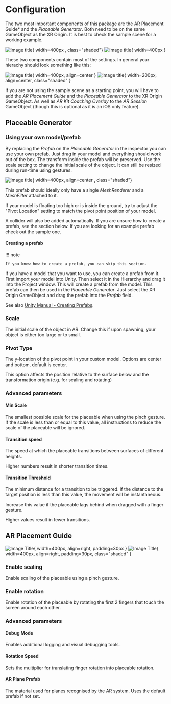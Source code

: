 # Configuration

The two most important components of this package are the AR Placement Guide\* and the *Placeable Generator*. Both need to be on the same GameObject as the XR Origin.
It is best to check the sample scene for a working example.

![Image title](images/XROrigin_Inspector_dark.png#only-dark){ width=400px , class="shaded"}
![Image title](images/XROrigin_Inspector_light.png#only-light){ width=400px }

These two components contain most of the settings. In general your hierachy should look something like this:

![Image title](images/Hierarchy_light.png#only-light){ width=400px, align=center }
![Image title](images/Hierarchy_dark.png#only-dark){ width=200px, align=center, class="shaded" }

If you are not using the sample scene as a starting point, you will have to add the *AR Placement Guide* and the *Placeable Generator* to the XR Origin GameObject.
As well as *AR Kit Coaching Overlay* to the *AR Session* GameObject (though this is optional as it is an iOS only feature).

## Placeable Generator

### Using your own model/prefab

By replacing the *Prefab* on the *Placeable Generator* in the inspector you can use your own prefab.
Just drag in your model and everything should work out of the box. The transform inside the prefab will be preserved.
Use the scale setting to change the initial scale of the object. It can still be resized during run-time using gestures.

![Image title](images/CustomPrefab.png){ width=400px, align=center , class="shaded"}

This prefab should ideally only have a single *MeshRenderer* and a *MeshFilter* attached to it.

If your model is floating too high or is inside the ground, try to adjust the "Pivot Location" setting to match the pivot point position of your model.

A collider will also be added automatically. If you are unsure how to create a prefab, see the section below.
If you are looking for an example prefab check out the sample one.

#### Creating a prefab

!!! note

    If you know how to create a prefab, you can skip this section.

If you have a model that you want to use, you can create a prefab from it.
First import your model into Unity. Then select it in the Hierarchy and drag it into the Project window. This will create a prefab from the model.
This prefab can then be used in the *Placeable Generator*. Just select the XR Origin GameObject and drag the prefab into the *Prefab* field.

See also [Unity Manual - Creating Prefabs](https://docs.unity3d.com/Manual/CreatingPrefabs.html).

### Scale
The initial scale of the object in AR.
Change this if upon spawning, your object is either too large or to small.

### Pivot Type
The y-location of the pivot point in your custom model.
Options are center and bottom, default is center.

This option affects the position relative to the surface below and the transformation origin (e.g. for scaling and rotating)


### Advanced parameters


#### Min Scale


The smallest possible scale for the placeable when using the pinch gesture. If the scale is less than or equal to this value, all instructions to reduce the scale of the placeable will be ignored.


#### Transition speed


The speed at which the placeable transitions between surfaces of different heights.

Higher numbers result in shorter transition times.


#### Transition Threshold


The minimum distance for a transition to be triggered. If the distance to the target position is less than this value, the movement will be instantaneous.

Increase this value if the placeable lags behind when dragged with a finger gesture.

Higher values result in fewer transitions.


## AR Placement Guide


![Image Title](images/ARPlacementGuideAdvanced_light.png#only-light){ width=400px, align=right, padding=30px }
![Image Title](images/ARPlacementGuideAdvanced_dark.png#only-dark){ width=400px, align=right, padding=30px, class="shaded" }

### Enable scaling


Enable scaling of the placeable using a pinch gesture.


### Enable rotation


Enable rotation of the placeable by rotating the first 2 fingers that touch the screen around each other.


### Advanced parameters


#### Debug Mode


Enables additional logging and visual debugging tools.


#### Rotation Speed


Sets the multiplier for translating finger rotation into placeable rotation.


#### AR Plane Prefab


The material used for planes recognised by the AR system. Uses the default prefab if not set.
